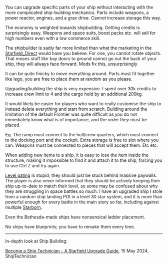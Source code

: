 You can upgrade specific parts of your ship without interacting with the more complicated ship-building mechanics. Parts include weapons, a power reactor, engines, and a grav drive. Cannot increase storage this way.

The economy is weighted towards shipbuilding. Getting credits is surprisingly easy. Weapons and space suits, boost packs etc. will sell for high numbers even with a low commerce skill.

The shipbuilder is sadly far more limited than what the marketing in the [Starfield_Direct](Research/Starfield_Direct.md) would have you believe. For one, you cannot rotate objects. That means stuff like bay doors to ground cannot go out the back of your ship, they will always face forward.
	Mods fix this, unsurprisingly

It can be quite finicky to move everything around. Parts must fit together like lego, you are free to place them at random as you please. 

Upgrading/building the ship is very expensive. I spent over 30k credits to increase crew limit to 4 and the cargo hold by an additional 200kg.

It would likely be easier for players who want to really customise the ship to instead delete everything and start from scratch. Building around the limitation of the default Frontier was quite difficult as you do not immediately know what is of importance, and the order they must be placed.

Eg. The ramp must connect to the hull/crew quarters, which must connect to the docking port and the cockpit. Extra storage is free to slot where you can. Weapons must be connected to pieces that will accept them. Etc etc.

When adding new items to a ship, it is easy to lose the item inside the structure, making it impossible to find it and attach it to the ship, forcing you to use Ctrl Z and try again.

[Level gating](Progression.md) is stupid; they should just be stuck behind massive paywalls. The player is also never informed that they should be actively keeping their ship up-to-date to match their level, so some may be confused about why they are struggling in space battles so much. 
I have an upgraded ship I stole from a random ship landing POI in a level 30 star system, and it is more than powerful enough for every battle in the main story so far, including against multiple [Starborn](../Main_Quest/Starborn.md).

Even the Bethesda-made ships have nonsensical ladder placement.

No ships have blueprints; you have to remake them every time.

---
In-depth look at Ship Building:

[Become a Ship Technician - A Starfield Upgrade Guide](https://www.youtube.com/watch?v=T74-xqu0Nz0), 15 May 2024, ShipTechnician
